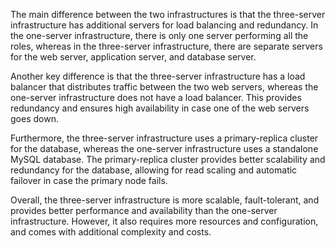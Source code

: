The main difference between the two infrastructures is that the three-server infrastructure has additional servers for load balancing and redundancy. In the one-server infrastructure, there is only one server performing all the roles, whereas in the three-server infrastructure, there are separate servers for the web server, application server, and database server.

Another key difference is that the three-server infrastructure has a load balancer that distributes traffic between the two web servers, whereas the one-server infrastructure does not have a load balancer. This provides redundancy and ensures high availability in case one of the web servers goes down.

Furthermore, the three-server infrastructure uses a primary-replica cluster for the database, whereas the one-server infrastructure uses a standalone MySQL database. The primary-replica cluster provides better scalability and redundancy for the database, allowing for read scaling and automatic failover in case the primary node fails.

Overall, the three-server infrastructure is more scalable, fault-tolerant, and provides better performance and availability than the one-server infrastructure. However, it also requires more resources and configuration, and comes with additional complexity and costs.